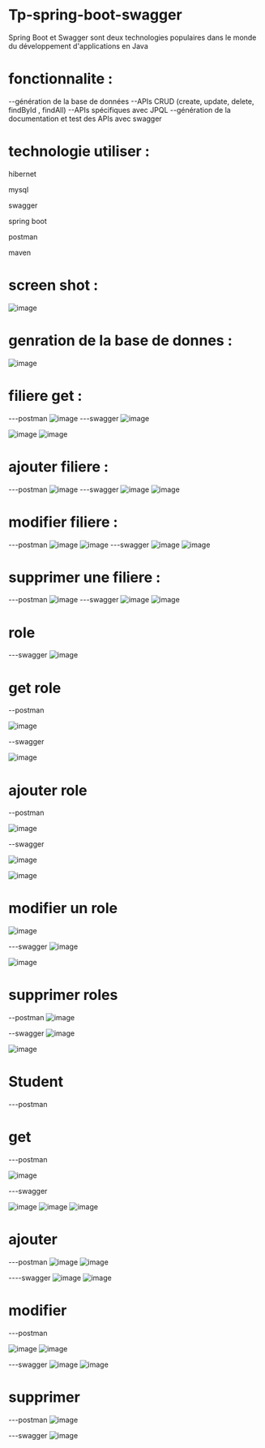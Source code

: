 # Tp-spring-boot-swagger
Spring Boot et Swagger sont deux technologies populaires dans le monde du développement d'applications en Java
# fonctionnalite :
--génération de la base de données
--APIs CRUD (create, update, delete, findById , findAll)
--APIs spécifiques avec JPQL
--génération de la documentation et test des APIs avec swagger
# technologie utiliser :
hibernet 

mysql

swagger 

spring boot

postman

maven


# screen shot :
![image](https://github.com/simo-laaouibi/Tp-spring-boot-swagger/assets/148088062/761c0120-2d88-4caa-bb29-93f75ee46898)
# genration de la base de donnes :
![image](https://github.com/simo-laaouibi/Tp-spring-boot-swagger/assets/148088062/cb6d6760-6a6e-44c1-b779-f91f2479d644)
# filiere get :
---postman 
![image](https://github.com/simo-laaouibi/Tp-spring-boot-swagger/assets/148088062/8632cc0e-0223-4a2d-8ac0-e5811e13ba78)
---swagger 
![image](https://github.com/simo-laaouibi/Tp-spring-boot-swagger/assets/148088062/909341b7-a193-4da3-8bdf-75464843232f)


![image](https://github.com/simo-laaouibi/Tp-spring-boot-swagger/assets/148088062/08ed8a2d-ff19-461b-95c5-58c82163b622)
![image](https://github.com/simo-laaouibi/Tp-spring-boot-swagger/assets/148088062/4fdfbe17-076f-4862-b69f-ffa793867526)
# ajouter filiere :
---postman 
![image](https://github.com/simo-laaouibi/Tp-spring-boot-swagger/assets/148088062/7352428f-76cc-4768-b8d9-45534d6ed0da)
---swagger
![image](https://github.com/simo-laaouibi/Tp-spring-boot-swagger/assets/148088062/5a5b4a77-802e-4642-b609-7fe1dd8392d8)
![image](https://github.com/simo-laaouibi/Tp-spring-boot-swagger/assets/148088062/84115fc0-9fc2-48c2-a932-8fc9161910db)
# modifier filiere :
---postman 
![image](https://github.com/simo-laaouibi/Tp-spring-boot-swagger/assets/148088062/25ef46a7-4c7e-441d-84e3-5e9e68d6a51f)
![image](https://github.com/simo-laaouibi/Tp-spring-boot-swagger/assets/148088062/307376ce-dc84-4a1a-a334-49c9bfc2401e)
---swagger 
![image](https://github.com/simo-laaouibi/Tp-spring-boot-swagger/assets/148088062/2a72a96c-4bd4-4a87-9562-9d064bbdc297)
![image](https://github.com/simo-laaouibi/Tp-spring-boot-swagger/assets/148088062/8a0e6fd6-5f9a-494f-a7d3-183f4ee1fcee)
# supprimer une filiere :
---postman
![image](https://github.com/simo-laaouibi/Tp-spring-boot-swagger/assets/148088062/7c4c8a03-ad6c-4d80-97fd-51567db399e7)
---swagger 
![image](https://github.com/simo-laaouibi/Tp-spring-boot-swagger/assets/148088062/943e22b7-9e43-4aeb-bad1-1d739d215128)
![image](https://github.com/simo-laaouibi/Tp-spring-boot-swagger/assets/148088062/f158b59a-a0f4-44d0-bd3a-4ef96e36253c)

# role 

---swagger 
![image](https://github.com/simo-laaouibi/Tp-spring-boot-swagger/assets/148088062/e4900dbc-291a-46ec-b4ca-b8b7a41b5860)
# get role 
--postman 

![image](https://github.com/simo-laaouibi/Tp-spring-boot-swagger/assets/148088062/c0b6cf88-3586-4e57-921f-d11bd5503258)

--swagger 

![image](https://github.com/simo-laaouibi/Tp-spring-boot-swagger/assets/148088062/31e30dab-3185-4704-9408-cab105aa3211)

# ajouter role 

--postman 

![image](https://github.com/simo-laaouibi/Tp-spring-boot-swagger/assets/148088062/641efe64-0ee9-49fc-87cd-2cfecf0295c3)

--swagger 

![image](https://github.com/simo-laaouibi/Tp-spring-boot-swagger/assets/148088062/163db10d-f9c8-47c2-87ee-493ac56c2747)

![image](https://github.com/simo-laaouibi/Tp-spring-boot-swagger/assets/148088062/b6a46588-5dc6-4172-b0e4-3b4e4c465df2)

# modifier un role 

![image](https://github.com/simo-laaouibi/Tp-spring-boot-swagger/assets/148088062/be68800f-51fc-4261-baf1-dd959fd69d0f)

---swagger 
![image](https://github.com/simo-laaouibi/Tp-spring-boot-swagger/assets/148088062/62953ccb-ab1c-4a53-a4c1-9fcfe5268818)

![image](https://github.com/simo-laaouibi/Tp-spring-boot-swagger/assets/148088062/0d9292a9-8dc8-4043-9232-6dd3fc8ab545)

# supprimer roles 

--postman 
![image](https://github.com/simo-laaouibi/Tp-spring-boot-swagger/assets/148088062/65c08c2a-560c-4c24-844f-2b14f2a44d20)

--swagger 
![image](https://github.com/simo-laaouibi/Tp-spring-boot-swagger/assets/148088062/1720cf65-0b0e-47dd-9448-1ccae31b22fd)

![image](https://github.com/simo-laaouibi/Tp-spring-boot-swagger/assets/148088062/89aa9de6-5d61-4e82-b62c-e2a2af0cf9c1)

# Student 
---postman
# get 
---postman

![image](https://github.com/simo-laaouibi/Tp-spring-boot-swagger/assets/148088062/4d9bbc2a-6d52-49ea-9d70-524fb314c11c)

---swagger 

![image](https://github.com/simo-laaouibi/Tp-spring-boot-swagger/assets/148088062/ec66dcf2-66a0-4284-a25f-1061b98630de)
![image](https://github.com/simo-laaouibi/Tp-spring-boot-swagger/assets/148088062/cbfd4ed6-6c9c-432b-86f9-b90a41a61856)
![image](https://github.com/simo-laaouibi/Tp-spring-boot-swagger/assets/148088062/27aa529e-33c7-4250-8e41-550be8d3ee66)

# ajouter
---postman
![image](https://github.com/simo-laaouibi/Tp-spring-boot-swagger/assets/148088062/548aeb1f-245c-4607-8c5f-ae9a373f9d6d)
![image](https://github.com/simo-laaouibi/Tp-spring-boot-swagger/assets/148088062/34371566-730a-412c-b431-74afb0e7a965)

----swagger 
![image](https://github.com/simo-laaouibi/Tp-spring-boot-swagger/assets/148088062/a2cd1194-4193-40b4-a477-e6d4f5471d19)
![image](https://github.com/simo-laaouibi/Tp-spring-boot-swagger/assets/148088062/ca2709fb-6d73-4158-8b1c-bfe7254d35fd)

# modifier 
---postman

![image](https://github.com/simo-laaouibi/Tp-spring-boot-swagger/assets/148088062/32e07016-184b-4787-8a70-4f5d07cd8157)
![image](https://github.com/simo-laaouibi/Tp-spring-boot-swagger/assets/148088062/19d129c4-34af-4ae4-ade8-ff74c0d03419)

---swagger 
![image](https://github.com/simo-laaouibi/Tp-spring-boot-swagger/assets/148088062/fe582a3a-633b-4e32-b284-34030ff09686)
![image](https://github.com/simo-laaouibi/Tp-spring-boot-swagger/assets/148088062/c637bb88-e29f-4bec-9fe8-4ca37f306c9f)

# supprimer
---postman
![image](https://github.com/simo-laaouibi/Tp-spring-boot-swagger/assets/148088062/0d8494c6-619f-47b7-a2f3-54abafc6169f)

---swagger 
![image](https://github.com/simo-laaouibi/Tp-spring-boot-swagger/assets/148088062/fdb6e2a1-f90f-4e58-8f66-fdb33762c953)



























